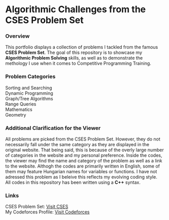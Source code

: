 # Algorithmic Challenges from the CSES Problem Set

### Overview

This portfolio displays a collection of problems I tackled from the famous **CSES Problem Set**. The goal of this repository is to showcase
my **Algorithmic Problem Solving** skills, as well as to demonstrate the methology I use when it comes to Competitive Programming Training.

### Problem Categories

Sorting and Searching  
Dynamic Programming  
Graph/Tree Algorithms  
Range Queries  
Mathematics    
Geometry   

### Additional Clarification for the Viewer

All problems are picked from the CSES Problem Set. However, they do not necessarily fall under the same category as they are displayed in the original website.
That being said, this is because of the overly large number of categories in the website and my personal preference.
Inside the codes, the viewer may find the name and category of the problem as well as a link to the website. Althogh the codes are primarily written in English, some
of them may feature Hungarian names for variables or functions. I have not adressed this problem as I beleive this reflects my evolving coding style.  
All codes in this repository has been written using a ******C++****** syntax.

### Links

CSES Problem Set: [Visit CSES](https://cses.fi/problemset/)  
My Codeforces Profile: [Visit Codeforces](https://codeforces.com/profile/Vkrisztian)
